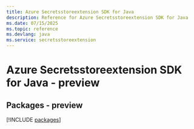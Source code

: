 ```yaml
---
title: Azure Secretsstoreextension SDK for Java
description: Reference for Azure Secretsstoreextension SDK for Java
ms.date: 07/15/2025
ms.topic: reference
ms.devlang: java
ms.service: secretsstoreextension
---
```

# Azure Secretsstoreextension SDK for Java - preview
## Packages - preview
[!INCLUDE [packages](secretsstoreextension-index.md)]